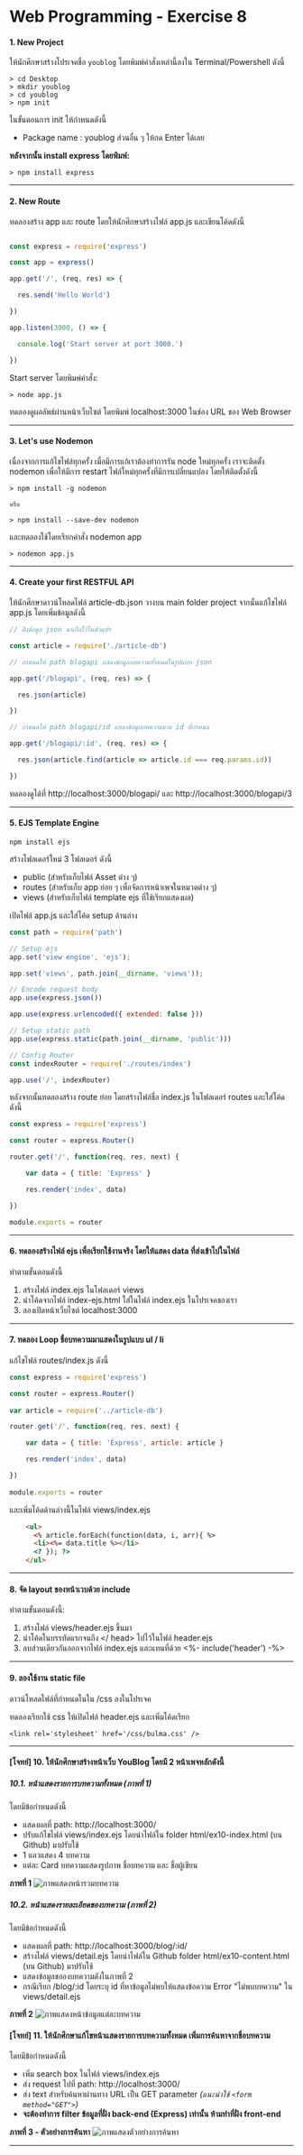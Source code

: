 # Web Programming - Exercise 8

#### 1. New Project
ให้นักศึกษาสร้างโปรเจคชื่อ `youblog` โดยพิมพ์คำสั่งเหล่านี้ลงใน Terminal/Powershell ดังนี้
```
> cd Desktop
> mkdir youblog
> cd youblog
> npm init
```
ในขั้นตอนการ init ให้กำหนดดังนี้
- Package name : youblog
ส่วนอื่น ๆ ให้กด Enter ได้เลย

**หลังจากนั้น install express โดยพิมพ์:**
```
> npm install express
```
----

#### 2.	New Route
ทดลองสร้าง app และ route โดยให้นักศึกษาสร้างไฟล์ app.js และเขียนโค้ดดังนี้
```javascript

const express = require('express')

const app = express()

app.get('/', (req, res) => {

  res.send('Hello World')

})

app.listen(3000, () => {

  console.log('Start server at port 3000.')

})

```

Start server โดยพิมพ์คำสั่ง:
```
> node app.js
```

ทดลองดูผลลัพธ์ผ่านหน้าเว็บไซต์ โดยพิมพ์ localhost:3000 ในช่อง URL ของ Web Browser

----

#### 3.	Let's use Nodemon
เนื่องจากการแก้ไขไฟล์ทุกครั้ง เมื่อมีการแก้เราต้องทำการรัน node ใหม่ทุกครั้ง เราจะติดตั้ง nodemon เพื่อให้มีการ restart ไฟล์ใหม่ทุกครั้งที่มีการเปลี่ยนแปลง โดยให้ติดตั้งดังนี้

```
> npm install -g nodemon

หรือ

> npm install --save-dev nodemon
````

และทดลองใช้โดยเรียกคำสั่ง nodemon app

```
> nodemon app.js
```

----
#### 4. Create your first RESTFUL API
ให้นักศึกษาดาวน์โหลดไฟล์ article-db.json วางบน main folder project
จากนั้นแก้ไขไฟล์ app.js โดยเพิ่มข้อมูลดังนี้

```javascript
// ดึงข้อมูล json มาเก็บไว้ในตัวแปร

const article = require('./article-db')

// กำหนดให้ path blogapi แสดงข้อมูลบทความทั้งหมดในรูปแบบ json

app.get('/blogapi', (req, res) => {

  res.json(article)

})

// กำหนดให้ path blogapi/id แสดงข้อมูลบทความตาม id ที่กำหนด

app.get('/blogapi/:id', (req, res) => {

  res.json(article.find(article => article.id === req.params.id))

})
```

ทดลองดูได้ที่ http://localhost:3000/blogapi/ และ http://localhost:3000/blogapi/3

---
#### 5. EJS Template Engine
`npm install ejs`

สร้างโฟลเดอร์ใหม่ 3 โฟลเดอร์ ดังนี้
- public (สำหรับเก็บไฟล์ Asset ต่าง ๆ)
- routes (สำหรับเก็บ app ย่อย ๆ เพื่อจัดการหน้าเพจในหมวดต่าง ๆ)
- views (สำหรับเก็บไฟล์ template ejs ที่ใช้เรียกแสดงผล) 

เปิดไฟล์ app.js และใส่โค้ด setup ด้านล่าง

```javascript
const path = require('path')

// Setup ejs
app.set('view engine', 'ejs');

app.set('views', path.join(__dirname, 'views'));

// Encode request body
app.use(express.json())

app.use(express.urlencoded({ extended: false }))

// Setup static path
app.use(express.static(path.join(__dirname, 'public')))

// Config Router
const indexRouter = require('./routes/index')

app.use('/', indexRouter)
```

หลังจากนั้นทดลองสร้าง route ย่อย โดยสร้างไฟล์ชื่อ index.js ในโฟลเดอร์ routes และใส่โค้ดดังนี้

```javascript
const express = require('express')

const router = express.Router()

router.get('/', function(req, res, next) {

    var data = { title: 'Express' }

    res.render('index', data)

})

module.exports = router
```

----
#### 6. ทดลองสร้างไฟล์ ejs เพื่อเรียกใช้งานจริง โดยให้แสดง data ที่ส่งเข้าไปในไฟล์
ทำตามขั้นตอนดังนี้
1. สร้างไฟล์ index.ejs ในโฟลเดอร์ views 
2. นำโค้ดจากไฟล์ index-ejs.html ใส่ในไฟล์ index.ejs ในโปรเจคของเรา 
3. ลองเปิดหน้าเว็บไซต์ localhost:3000

----

#### 7.	ทดลอง Loop ชื่อบทความมาแสดงในรูปแบบ ul / li

แก้ไขไฟล์ routes/index.js ดังนี้

```javascript
const express = require('express')

const router = express.Router()
 
var article = require('../article-db')

router.get('/', function(req, res, next) {

    var data = { title: 'Express', article: article }

    res.render('index', data)

})
 
module.exports = router
```

และเพิ่มโค้ดด้านล่างนี้ในไฟล์ views/index.ejs

```html
    <ul>
      <% article.forEach(function(data, i, arr){ %>
      <li><%= data.title %></li>
      <? }); ?>
    </ul>
```

----

#### 8.	จัด layout ของหน้าเวบด้วย include

ทำตามขั้นตอนดังนี้:
1. สร้างไฟล์ views/header.ejs ขึ้นมา
2. นำโค้ดในบรรทัดแรกจนถึง </ head> ไปไว้ในไฟล์ header.ejs 
3. ลบส่วนเดียวกันออกจากไฟล์ index.ejs และแทนที่ด้วย <%- include('header') -%>

----

#### 9.	ลองใช้งาน static file

ดาวน์โหลดไฟล์ที่กำหนดในใน /css ลงในโปรเจค 

ทดลองเรียกใช้ css ให้เปิดไฟล์ header.ejs และเพิ่มโค้ดเรียก 
```
<link rel='stylesheet' href='/css/bulma.css' />
```

----

#### [โจทย์] 10. ให้นักศึกษาสร้างหน้าเว็บ YouBlog โดยมี 2 หน้าเพจหลักดังนี้

##### 10.1. หน้าแสดงรายการบทความทั้งหมด (ภาพที่ 1)
โดยมีข้อกำหนดดังนี้
- แสดงผลที่ path: http://localhost:3000/
- ปรับแก้ไขไฟล์ views/index.ejs โดยนำไฟล์ใน folder html/ex10-index.html (บน Github) มาปรับใช้
- 1 แถวแสดง 4 บทความ
- แต่ละ Card บทความแสดงรูปภาพ ชื่อบทความ และ ชื่อผู้เขียน

**ภาพที่ 1**
![ภาพแสดงหน้ารวมบทความ](screenshot/q10-1.png)

##### 10.2. หน้าแสดงรายละเอียดของบทความ (ภาพที่ 2)
โดยมีข้อกำหนดดังนี้
- แสดงผลที่ path: http://localhost:3000/blog/:id/
- สร้างไฟล์ views/detail.ejs โดยนำไฟล์ใน Github folder html/ex10-content.html (บน Github) มาปรับใช้
- แสดงข้อมูลขอองบทความดังในภาพที่ 2
- กรณีเรียก /blog/:id โดยระบุ id ที่หาข้อมูลไม่พบให้แสดงข้อความ Error "ไม่พบบทความ" ใน views/detail.ejs

**ภาพที่ 2**
![ภาพแสดงหน้าข้อมูลแต่ละบทความ](screenshot/q10-2.png)
  
#### [โจทย์] 11. ให้นักศึกษาแก้ไขหน้าแสดงรายการบทความทั้งหมด เพิ่มการค้นหาจากชื่อบทความ
โดยมีข้อกำหนดดังนี้
- เพิ่ม search box ในไฟล์ views/index.ejs
- ส่ง request ไปที่ path: http://localhost:3000/
- ส่ง text สำหรับค้นหาผ่านทาง URL เป็น GET parameter *(แนะนำใช้ ```<form method="GET">```)*
- **จะต้องทำการ filter ข้อมูลที่ฝั่ง back-end (Express) เท่านั้น ห้ามทำที่ฝั่ง front-end**

**ภาพที่ 3 - ตัวอย่างการค้้นหา**
![ภาพแสดงตัวอย่างการค้นหา](screenshot/q11.png)

----
